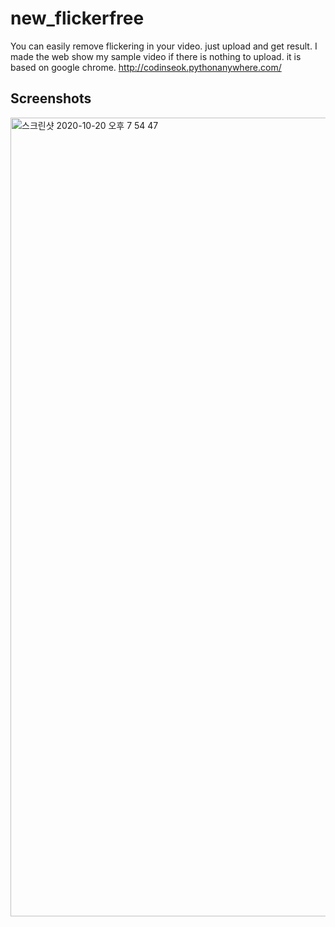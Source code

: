 # new_flickerfree
You can easily remove flickering in your video.
just upload and get result.
I made the web show my sample video if there is nothing to upload.
it is based on google chrome.
http://codinseok.pythonanywhere.com/

Screenshots
---------------
<img width="1278" alt="스크린샷 2020-10-20 오후 7 54 47" src="https://user-images.githubusercontent.com/61674922/96577144-2ff53100-130e-11eb-8557-bc3efea62179.png">
